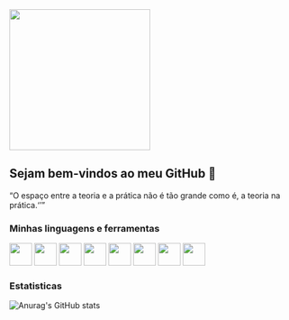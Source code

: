 <img height="250px" src="http://clubedosgeeks.com.br/wp-content/uploads/2016/01/dormrm.gif" />

## Sejam bem-vindos ao meu GitHub 👋

<q>O espaço entre a teoria e a prática não é tão grande como é, a teoria na prática.<q/>

### Minhas linguagens e ferramentas

<img height="40px" src="https://cdn.jsdelivr.net/gh/devicons/devicon/icons/css3/css3-original.svg" /> <nobr>
<img height="40px" src="https://cdn.jsdelivr.net/gh/devicons/devicon/icons/javascript/javascript-original.svg" /> <nobr> 
<img height="40px" src="https://cdn.jsdelivr.net/gh/devicons/devicon/icons/csharp/csharp-original.svg" /> <nobr>
<img height="40px" src="https://cdn.jsdelivr.net/gh/devicons/devicon/icons/html5/html5-original.svg" /> <nobr>
<img height="40px" src="https://cdn.jsdelivr.net/gh/devicons/devicon/icons/mysql/mysql-original.svg" /> <nobr>
<img height="40px" src="https://cdn.jsdelivr.net/gh/devicons/devicon/icons/postgresql/postgresql-original.svg" /> <nobr>
<img height="40px" src="https://cdn.jsdelivr.net/gh/devicons/devicon/icons/laravel/laravel-plain.svg" />
<img height="40px" src="https://cdn.jsdelivr.net/gh/devicons/devicon/icons/php/php-original.svg" />

 ### Estatisticas
 
![Anurag's GitHub stats](https://github-readme-stats.vercel.app/api?username=xinnaider&show_icons=true&theme=dark)
